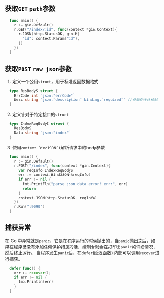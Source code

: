 ## 获取`GET` `path`参数
``` go
  func main() {
    r := gin.Default()
    r.GET("/index/:id", func(context *gin.Context){
      r.JOSN(http.StatusOK, gin.H{
        "id": context.Param("id"),
      })
    })
  }
```

## 获取`POST` `raw json`参数

1. 定义一个公用`struct`，用于标准返回数据格式
``` go
  type ResBodyS struct {
    ErrCode int `json:"errCode"`
    Desc string `json:"description" binding:"required"` //参数存在性校验
  }
```
2. 定义针对于特定接口的`struct`
``` go
  type IndexReqBodyS struct {
    ResBodyS
    Data string `json:"index"`
  }
```
3. 使用`context.BindJSON()`解析请求中的body参数
``` go
  func main() {
    r := gin,Default()
    r.POST("/index", func(context *gin.Context){
      var reqInfo IndexReqBodyS
      err := context.BindJSON(&reqInfo)
      if err != nil {
        fmt.PrintFln("parse json data error! err:", err)
        return
      }
      context.JSON(http.StatusOK, reqInfo)
    })
    r.Run(":9090")
  }
```

## 捕获异常
在 Go 中异常就是`panic`，它是在程序运行的时候抛出的，当`panic`抛出之后，如果在程序里没有添加任何保护措施的话，控制台就会在打印出`panic`的详细情况，然后终止运行。
当程序发生`panic`后，在`defer`(延迟函数) 内部可以调用`recover`进行捕获。
``` go
  defer func() {
    err := recover();
    if err != nil {
      fmp.Println(err)
    }
  }
```
